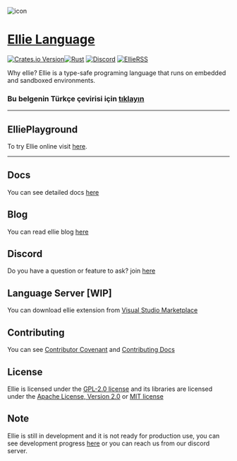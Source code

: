 ![icon](https://www.ellie-lang.org/brand/TextIcon/EllieTextIcon@0,33x.png)

# [Ellie Language](https://www.ellie-lang.org)
[![Crates.io Version](https://img.shields.io/crates/v/ellie_engine?logo=rust)](https://crates.io/crates/ellie_engine)[![Rust](https://github.com/behemehal/Ellie-Language/actions/workflows/rust.yml/badge.svg)](https://github.com/behemehal/Ellie-Language/actions/workflows/rust.yml) [![Discord](https://badgen.net/badge/icon/discord?icon=discord&label)](https://discord.gg/CpxCzQ9y8S) [![EllieRSS](https://img.shields.io/static/v1?label=EllieRSS&message=RSS%20Feed&color=orange&logo=rss)](https://www.ellie-lang.org/rss)

Why ellie? Ellie is a type-safe programing language that runs on embedded and sandboxed environments.

### Bu belgenin Türkçe çevirisi için [tıklayın](./README.tr.md)

---

## ElliePlayground

To try Ellie online visit [here](https://playground.ellie-lang.org).

---

## Docs

You can see detailed docs [here](https://docs.ellie-lang.org)

## Blog

You can read ellie blog [here](https://www.ellie-lang.org/blog)

## Discord

Do you have a question or feature to ask? join [here](https://discord.gg/CpxCzQ9y8S)

## Language Server [WIP]

You can download ellie extension from [Visual Studio Marketplace](https://marketplace.visualstudio.com/items?itemName=behemehal.ellie-lang)

## Contributing

You can see [Contributor Covenant](https://www.contributor-covenant.org/version/2/1/code_of_conduct.html) and [Contributing Docs](./contributing.md)

## License

Ellie is licensed under the [GPL-2.0 license](./LICENSE) and its libraries are licensed under the [Apache License, Version 2.0](http://apache.org/licenses/LICENSE-2.0) or [MIT license](https://opensource.org/licenses/MIT)

## Note
Ellie is still in development and it is not ready for production use, you can see development progress [here](https://www.ellie-lang.org/blog) or you can reach us from our discord server.
